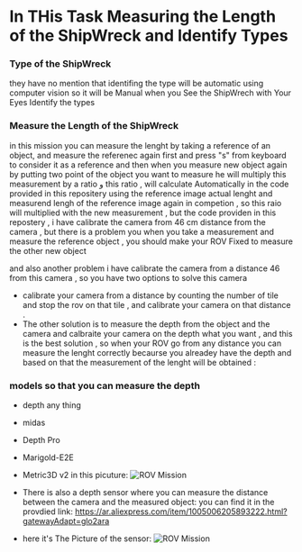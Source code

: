 # In THis Task Measuring the Length of the ShipWreck and Identify Types

### Type of the ShipWreck

they have no mention that identifing the type will be automatic using computer vision so it will be Manual when you See the ShipWrech with Your Eyes Identify the types


### Measure the Length of the ShipWreck

in this mission you can measure the lenght by taking a reference of an object, and measure the referenec again first and press "s" from keyboard to consider it as a reference and then when you measure new object again by putting two point of the object you want to measure he will multiply this measurement by a ratio و this ratio , will calculate Automatically in the code provided in this repositery using the reference image actual lenght and measurend lengh of the reference image again in competion , so this raio will multiplied with the new measurement  , but the code providen in this repostery , i have calibrate the camera from 46 cm distance from the camera , but there is a problem you when you take a measurement and measure the reference object , you should make your ROV Fixed to measure the other new object

and also another problem i have calibrate the camera from a distance 46 from this camera , so you have two options to solve this camera
- calibrate your camera from a distance by counting the number of tile and stop the rov on that tile , and calibrate your camera on that distance .
- The other solution is to measure the depth from the object and the camera and calbraite your camera on the depth what you want , and this is the best solution , so when your ROV go from any distance you can measure the lenght correctly becaurse you alreadey have the depth and based on that the measurement of the lenght will be obtained :

### models so that you can measure the depth
- depth any thing
- midas
- Depth Pro
- Marigold-E2E
- Metric3D v2
in this picuture:
![ROV Mission](Pictures/depthSensor.jpg)  

- There is also a depth sensor where you can measure the distance between the camera and the measured object:
you can find it in the provdied link:
https://ar.aliexpress.com/item/1005006205893222.html?gatewayAdapt=glo2ara

- here it's The Picture of the sensor:
![ROV Mission](Pictures/depthSensor.jpg)  
